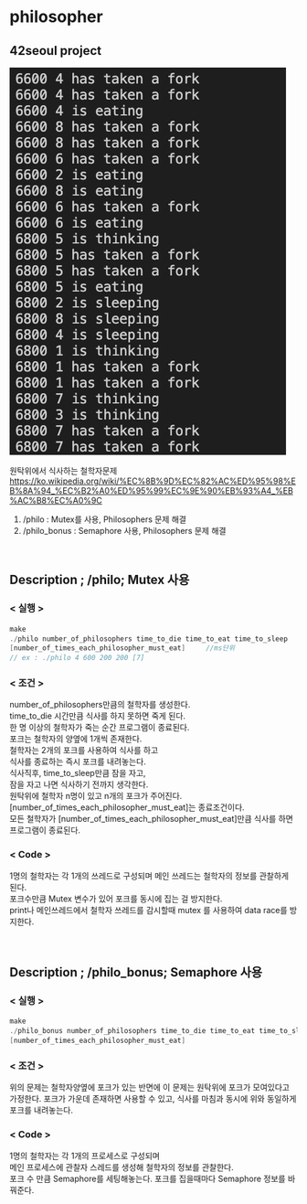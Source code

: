 # philosopher

## 42seoul project

![](./philosophers_img.png)

원탁위에서 식사하는 철학자문제<br>
https://ko.wikipedia.org/wiki/%EC%8B%9D%EC%82%AC%ED%95%98%EB%8A%94_%EC%B2%A0%ED%95%99%EC%9E%90%EB%93%A4_%EB%AC%B8%EC%A0%9C

1. /philo : Mutex를 사용, Philosophers 문제 해결
2. /philo_bonus : Semaphore 사용, Philosophers 문제 해결

<br>

## Description ; /philo;  Mutex 사용

### < 실행 >

```c
make
./philo number_of_philosophers time_to_die time_to_eat time_to_sleep
[number_of_times_each_philosopher_must_eat]		//ms단위
// ex : ./philo 4 600 200 200 [7]
```
### < 조건 >
number_of_philosophers만큼의 철학자를 생성한다.<br>
time_to_die 시간만큼 식사를 하지 못하면 죽게 된다.<br>
한 명 이상의 철학자가 죽는 순간 프로그램이 종료된다.<br>
포크는 철학자의 양옆에 1개씩 존재한다. <br>
철학자는 2개의 포크를 사용하여 식사를 하고<br>
식사를 종료하는 즉시 포크를 내려놓는다.<br>
식사직후, time_to_sleep만큼 잠을 자고,<br>
잠을 자고 나면 식사하기 전까지 생각한다.<br>
원탁위에 철학자 n명이 있고 n개의 포크가 주어진다.<br>
[number_of_times_each_philosopher_must_eat]는 종료조건이다.<br>
모든 철학자가 [number_of_times_each_philosopher_must_eat]만큼 식사를 하면 프로그램이 종료된다.<br>
### < Code >

1명의 철학자는 각 1개의 쓰레드로 구성되며 메인 쓰레드는 철학자의 정보를 관찰하게 된다.<br>
포크수만큼 Mutex 변수가 있어 포크를 동시에 집는 걸 방지한다.<br>
print나 메인쓰레드에서 철학자 쓰레드를 감시할때 mutex 를 사용하여 data race를 방지한다.<br>
<br>
<br>


## Description ; /philo_bonus;  Semaphore 사용

### < 실행 >

```c
make
./philo_bonus number_of_philosophers time_to_die time_to_eat time_to_sleep
[number_of_times_each_philosopher_must_eat]
```

### < 조건 >
위의 문제는 철학자양옆에 포크가 있는 반면에 이 문제는 원탁위에 포크가 모여있다고 가정한다.
포크가 가운데 존재하면 사용할 수 있고,
식사를 마침과 동시에 위와 동일하게 포크를 내려놓는다.
<br>

### < Code >

1명의 철학자는 각 1개의 프로세스로 구성되며<br>
메인 프로세스에 관찰자 스레드를 생성해 철학자의 정보를 관찰한다.<br>
포크 수 만큼 Semaphore를 세팅해놓는다. 포크를 집을때마다 Semaphore 정보를 바꿔준다.<br>
